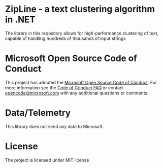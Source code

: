 # ZipLine - a text clustering algorithm in .NET

The library in this repository allows for high-performance clustering of text, capable of handling hundreds of thousands of input strings

# Microsoft Open Source Code of Conduct

This project has adopted the [Microsoft Open Source Code of Conduct](https://opensource.microsoft.com/codeofconduct/). For more information see the [Code of Conduct FAQ](https://opensource.microsoft.com/codeofconduct/faq/) or contact opencode@microsoft.com with any additional questions or comments.

# Data/Telemetry

This library does not send any data to Microsoft. 

# License

The project is licensed under MIT license